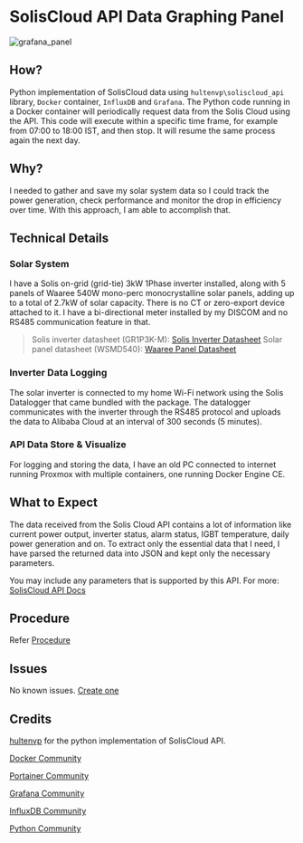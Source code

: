 # SolisCloud API Data Graphing Panel

![grafana_panel](https://github.com/user-attachments/assets/471a02e9-0395-4dc5-9372-b168df6fd1c5)

## How?

Python implementation of SolisCloud data using `hultenvp\soliscloud_api` library, ``Docker`` container, `InfluxDB` and `Grafana`. The Python code running in a Docker container will periodically request data from the Solis Cloud using the API. This code will execute within a specific time frame, for example from 07:00  to 18:00 IST, and then stop. It will resume the same process again the next day.

## Why?

I needed to gather and save my solar system data so I could track the power generation, check performance and monitor the drop in efficiency over time. With this approach, I am able to accomplish that.

## Technical Details

### Solar System

I have a Solis on-grid (grid-tie) 3kW 1Phase inverter installed, along with 5 panels of Waaree 540W mono-perc monocrystalline solar panels, adding up to a total of 2.7kW of solar capacity. There is no CT or zero-export device attached to it. I have a bi-directional meter installed by my DISCOM and no RS485 communication feature in that.

> Solis inverter datasheet (GR1P3K-M): [Solis Inverter Datasheet](https://www.solisinverters.com/uploads/file/Solis_datasheet_S6-GR1P(1-3)K-M_IND_V2,1_202409.pdf)
> Solar panel datasheet (WSMD540): [Waaree Panel Datasheet](https://waaree.com/wp-content/uploads/2024/11/ARKA-SERIES-WSMD-520-550-WEL-EPD-520-550-144-MP-HC-11-14.06.2024.pdf)

### Inverter Data Logging

The solar inverter is connected to my home Wi-Fi network using the Solis Datalogger that came bundled with the package. The datalogger communicates with the inverter through the RS485 protocol and uploads the data to Alibaba Cloud at an interval of 300 seconds (5 minutes).

### API Data Store & Visualize

For logging and storing the data, I have an old PC connected to internet running Proxmox with multiple containers, one running Docker Engine CE.

## What to Expect

The data received from the Solis Cloud API contains a lot of information like current power output, inverter status, alarm status, IGBT temperature, daily power generation and on. To extract only the essential data that I need, I have parsed the returned data into JSON and kept only the necessary parameters. 

You may include any parameters that is supported by this API. For more: [SolisCloud API Docs](https://github.com/hultenvp/soliscloud_api/blob/main/doc/SolisCloud%20Platform%20API%20Document%20V2.0.pdf)

## Procedure

Refer [Procedure](/Procedure.md)

## Issues

No known issues. [Create one](https://github.com/manishholla/soliscloud_api_data_store_and_visualize/issues)

## Credits

[hultenvp](https://github.com/hultenvp/soliscloud_api/) for the python implementation of SolisCloud API.

[Docker Community](https://github.com/docker)

[Portainer Community](https://github.com/portainer/portainer)

[Grafana Community](https://github.com/grafana/grafana)

[InfluxDB Community](https://github.com/influxdata/influxdb)

[Python Community](https://github.com/python)
